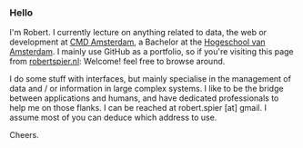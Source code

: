 ### Hello

I'm Robert. I currently lecture on anything related to data, the web or development at [CMD Amsterdam](https://cmd-amsterdam.nl/), a Bachelor at the [Hogeschool van Amsterdam](https://hva.nl). I mainly use GitHub as a portfolio, so if you're visiting this page from [robertspier.nl](https://robertspier.nl): Welcome! feel free to browse around.

I do some stuff with interfaces, but mainly specialise in the management of data and / or information in large complex systems. I like to be the bridge between applications and humans, and have dedicated professionals to help me on those flanks. I can be reached at robert.spier [at] gmail. I assume most of you can deduce which address to use.

Cheers.

<!--
**roberrrt-s/roberrrt-s** is a ✨ _special_ ✨ repository because its `README.md` (this file) appears on your GitHub profile.

Here are some ideas to get you started:

- 🔭 I’m currently working on ...
- 🌱 I’m currently learning ...
- 👯 I’m looking to collaborate on ...
- 🤔 I’m looking for help with ...
- 💬 Ask me about ...
- 📫 How to reach me: ...
- 😄 Pronouns: ...
- ⚡ Fun fact: ...
-->
